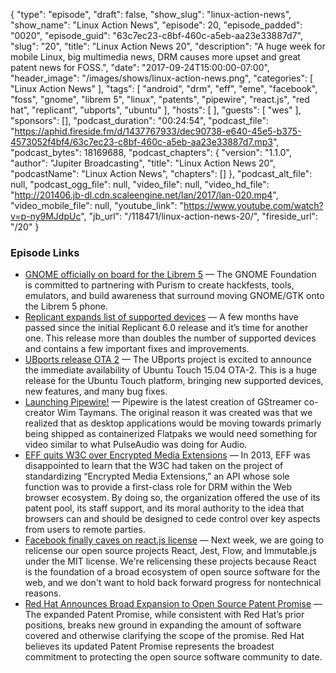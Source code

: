 {
  "type": "episode",
  "draft": false,
  "show_slug": "linux-action-news",
  "show_name": "Linux Action News",
  "episode": 20,
  "episode_padded": "0020",
  "episode_guid": "63c7ec23-c8bf-460c-a5eb-aa23e33887d7",
  "slug": "20",
  "title": "Linux Action News 20",
  "description": "A huge week for mobile Linux, big multimedia news, DRM causes more upset and great patent news for FOSS.",
  "date": "2017-09-24T15:00:00-07:00",
  "header_image": "/images/shows/linux-action-news.png",
  "categories": [
    "Linux Action News"
  ],
  "tags": [
    "android",
    "drm",
    "eff",
    "eme",
    "facebook",
    "foss",
    "gnome",
    "librem 5",
    "linux",
    "patents",
    "pipewire",
    "react.js",
    "red hat",
    "replicant",
    "ubports",
    "ubuntu"
  ],
  "hosts": [
  ],
  "guests": [
    "wes"
  ],
  "sponsors": [],
  "podcast_duration": "00:24:54",
  "podcast_file": "https://aphid.fireside.fm/d/1437767933/dec90738-e640-45e5-b375-4573052f4bf4/63c7ec23-c8bf-460c-a5eb-aa23e33887d7.mp3",
  "podcast_bytes": 18169688,
  "podcast_chapters": {
    "version": "1.1.0",
    "author": "Jupiter Broadcasting",
    "title": "Linux Action News 20",
    "podcastName": "Linux Action News",
    "chapters": []
  },
  "podcast_alt_file": null,
  "podcast_ogg_file": null,
  "video_file": null,
  "video_hd_file": "http://201406.jb-dl.cdn.scaleengine.net/lan/2017/lan-020.mp4",
  "video_mobile_file": null,
  "youtube_link": "https://www.youtube.com/watch?v=p-ny9MJdpUc",
  "jb_url": "/118471/linux-action-news-20/",
  "fireside_url": "/20"
}


### Episode Links

  * [GNOME officially on board for the Librem 5](https://www.gnome.org/news/2017/09/gnome-foundation-partners-with-purism-to-support-its-efforts-to-build-the-librem-5-smartphone/ "GNOME officially on board for the Librem 5") — The GNOME Foundation is committed to partnering with Purism to create hackfests, tools, emulators, and build awareness that surround moving GNOME/GTK onto the Librem 5 phone.
  * [Replicant expands list of supported devices](https://blog.replicant.us/2017/09/a-new-replicant-6-0-release/ "Replicant expands list of supported devices") — A few months have passed since the initial Replicant 6.0 release and it’s time for another one. This release more than doubles the number of supported devices and contains a few important fixes and improvements.
  * [UBports release OTA 2](https://ubports.com/blog/ubports-blog-1/post/ubuntu-touch-ota-2-release-78 "UBports release OTA 2") — The UBports project is excited to announce the immediate availability of Ubuntu Touch 15.04 OTA-2. This is a huge release for the Ubuntu Touch platform, bringing new supported devices, new features, and many bug fixes.
  * [Launching Pipewire!](https://blogs.gnome.org/uraeus/2017/09/19/launching-pipewire/ "Launching Pipewire!") — Pipewire is the latest creation of GStreamer co-creator Wim Taymans. The original reason it was created was that we realized that as desktop applications would be moving towards primarly being shipped as containerized Flatpaks we would need something for video similar to what PulseAudio was doing for Audio.
  * [EFF quits W3C over Encrypted Media Extensions](https://www.eff.org/deeplinks/2017/09/open-letter-w3c-director-ceo-team-and-membership "EFF quits W3C over Encrypted Media Extensions") — In 2013, EFF was disappointed to learn that the W3C had taken on the project of standardizing “Encrypted Media Extensions,” an API whose sole function was to provide a first-class role for DRM within the Web browser ecosystem. By doing so, the organization offered the use of its patent pool, its staff support, and its moral authority to the idea that browsers can and should be designed to cede control over key aspects from users to remote parties.
  * [Facebook finally caves on react.js license](https://code.facebook.com/posts/300798627056246 "Facebook finally caves on react.js license") — Next week, we are going to relicense our open source projects React, Jest, Flow, and Immutable.js under the MIT license. We're relicensing these projects because React is the foundation of a broad ecosystem of open source software for the web, and we don't want to hold back forward progress for nontechnical reasons.
  * [Red Hat Announces Broad Expansion to Open Source Patent Promise](https://www.redhat.com/en/about/press-releases/red-hat-announces-broad-expansion-open-source-patent-promise "Red Hat Announces Broad Expansion to Open Source Patent Promise") — The expanded Patent Promise, while consistent with Red Hat’s prior positions, breaks new ground in expanding the amount of software covered and otherwise clarifying the scope of the promise. Red Hat believes its updated Patent Promise represents the broadest commitment to protecting the open source software community to date.


